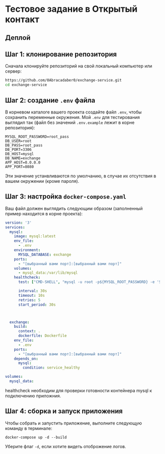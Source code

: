 # Тестовое задание в Открытый контакт

## Деплой
## Шаг 1: клонирование репозитория
Сначала клонируйте репозиторий на свой локальный компьютер или сервер:

``` bash
https://github.com/0Abracadaber0/exchange-service.git
cd exchange-service
```

## Шаг 2: создание ```.env``` файла
В корневом каталоге вашего проекта создайте файл ```.env```, чтобы сохранить переменные окружения. Мой ```.env``` для тестирования выглядил так (файл без значений ```.env.example``` лежит в корне репозитория):
```
MYSQL_ROOT_PASSWORD=root_pass
DB_USER=root
DB_PASS=root_pass
DB_PORT=3306
DB_HOST=mysql
DB_NAME=exchange
APP_HOST=0.0.0.0
APP_PORT=8080
```
Эти значение устанвливаются по умолчанию, в случае их отсутствия в вашем окружении (кроме пароля).

## Шаг 3: настройка ```docker-compose.yaml```
Ваш файл должен выглядить следующим образом (заполненный пример находится в корне проекта):
```yaml
version: '3'
services:
  mysql:
    image: mysql:latest
    env_file:
      - .env
    environment:
      MYSQL_DATABASE: exchange
    ports:
      - "[выбранный вами порт]:[выбранный вами порт]"
    volumes:
      - mysql_data:/var/lib/mysql
    healthcheck:
      test: ["CMD-SHELL", "mysql -u root -p${MYSQL_ROOT_PASSWORD} -e 'SELECT 1'"]

      interval: 30s
      timeout: 10s
      retries: 5
      start_period: 30s



  exchange:
    build:
      context: .
      dockerfile: Dockerfile
    env_file:
      - .env
    ports:
      - "[выбранный вами порт]:[выбранный вами порт]"
    depends_on:
      mysql:
        condition: service_healthy

volumes:
  mysql_data:
```
healthcheck необходим для проверки готовности контейнера mysql к подключению приложния.

## Шаг 4: сборка и запуск приложения
Чтобы собрать и запустить приложение, выполните следующую команду в терминале:
```
docker-compose up -d --build
```
Уберите флаг ```-d```, если хотите видеть отоброжение логов.

